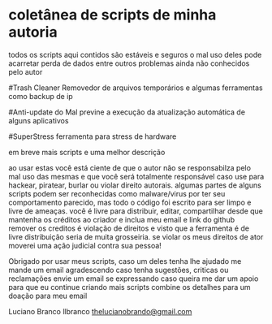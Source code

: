 # coletânea de scripts de minha autoria

todos os scripts aqui contidos são estáveis e seguros
o mal uso deles pode acarretar perda de dados entre outros problemas ainda não conhecidos pelo autor

#Trash Cleaner
Removedor de arquivos temporários
e algumas ferramentas como backup de ip

#Anti-update do Mal
previne a execução da atualização automática de alguns aplicativos

#SuperStress
ferramenta para stress de hardware

em breve mais scripts e uma melhor descrição


ao usar estas você está ciente de que o autor não se responsabilza pelo mal uso das mesmas
e que você será totalmente responsável caso use para hackear, piratear, burlar ou violar direito autorais.
algumas partes de alguns scripts podem ser reconhecidas como malware/virus por ter seu comportamento parecido,
mas todo o código foi escrito para ser limpo e livre de ameaças.
você é livre para distribuir, editar, compartilhar desde que mantenha os créditos ao criador e inclua meu email e link do github
remover os creditos é violação de direitos e visto que a ferramenta é de livre distribuição seria de muita grosseiria.
se violar os meus direitos de ator moverei uma ação judicial contra sua pessoa!

Obrigado por usar meus scripts,
caso um deles tenha lhe ajudado me mande um email agradescendo
caso tenha sugestões, criticas ou reclamações envie um email se expressando
caso queira me dar um apoio para que eu continue criando mais scripts combine os detalhes para um doação para meu email

Luciano Branco
llbranco
thelucianobrando@gmail.com
